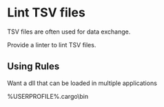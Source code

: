 # Lint TSV files

TSV files are often used for data exchange.

Provide a linter to lint TSV files.

## Using Rules

Want a dll that can be loaded in multiple applications

%USERPROFILE%\.cargo\bin